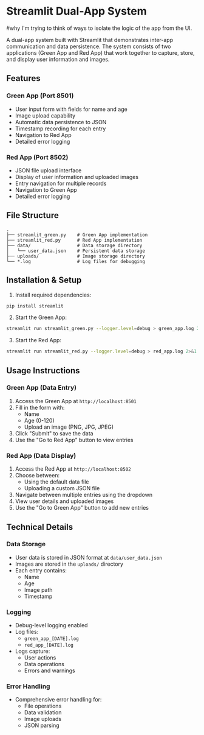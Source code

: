 # Streamlit Dual-App System

#why
I'm trying to think of ways to isolate the logic of the app from the UI.

A dual-app system built with Streamlit that demonstrates inter-app communication and data persistence. The system consists of two applications (Green App and Red App) that work together to capture, store, and display user information and images.

## Features

### Green App (Port 8501)
- User input form with fields for name and age
- Image upload capability
- Automatic data persistence to JSON
- Timestamp recording for each entry
- Navigation to Red App
- Detailed error logging

### Red App (Port 8502)
- JSON file upload interface
- Display of user information and uploaded images
- Entry navigation for multiple records
- Navigation to Green App
- Detailed error logging

## File Structure
```
.
├── streamlit_green.py    # Green App implementation
├── streamlit_red.py      # Red App implementation
├── data/                 # Data storage directory
│   └── user_data.json    # Persistent data storage
├── uploads/              # Image storage directory
└── *.log                 # Log files for debugging
```

## Installation & Setup

1. Install required dependencies:
```bash
pip install streamlit
```

2. Start the Green App:
```bash
streamlit run streamlit_green.py --logger.level=debug > green_app.log 2>&1
```

3. Start the Red App:
```bash
streamlit run streamlit_red.py --logger.level=debug > red_app.log 2>&1
```

## Usage Instructions

### Green App (Data Entry)
1. Access the Green App at `http://localhost:8501`
2. Fill in the form with:
   - Name
   - Age (0-120)
   - Upload an image (PNG, JPG, JPEG)
3. Click "Submit" to save the data
4. Use the "Go to Red App" button to view entries

### Red App (Data Display)
1. Access the Red App at `http://localhost:8502`
2. Choose between:
   - Using the default data file
   - Uploading a custom JSON file
3. Navigate between multiple entries using the dropdown
4. View user details and uploaded images
5. Use the "Go to Green App" button to add new entries

## Technical Details

### Data Storage
- User data is stored in JSON format at `data/user_data.json`
- Images are stored in the `uploads/` directory
- Each entry contains:
  - Name
  - Age
  - Image path
  - Timestamp

### Logging
- Debug-level logging enabled
- Log files:
  - `green_app_[DATE].log`
  - `red_app_[DATE].log`
- Logs capture:
  - User actions
  - Data operations
  - Errors and warnings

### Error Handling
- Comprehensive error handling for:
  - File operations
  - Data validation
  - Image uploads
  - JSON parsing
